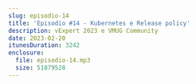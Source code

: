 ```yaml
---
slug: episodio-14
title: 'Episodio #14 - Kubernetes e Release policy'
description: vExpert 2023 e VMUG Community
date: 2023-02-20
itunesDuration: 3242
enclosure:
  file: episodio-14.mp3
  size: 51879528
---
```

